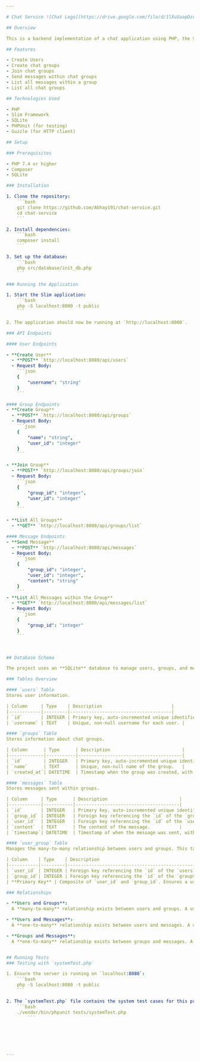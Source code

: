 ```yaml
---

# Chat Service ![Chat Logo](https://drive.google.com/file/d/1lXuUaapDzrGcc8nOfbLWkSfo-IDY5NJz/view?usp=sharing)

## Overview

This is a backend implementation of a chat application using PHP, the Slim framework, and SQLite. The application allows users to create public chat groups, join existing groups, and send messages within these groups. All groups are public, enabling any user to join any group. Additionally, users can view all messages within the groups.

## Features

- Create Users
- Create chat groups
- Join chat groups
- Send messages within chat groups
- List all messages within a group
- List all chat groups

## Technologies Used

- PHP
- Slim Framework
- SQLite
- PHPUnit (for testing)
- Guzzle (for HTTP client)

## Setup

### Prerequisites

- PHP 7.4 or higher
- Composer
- SQLite

### Installation

1. Clone the repository:
    ```bash
    git clone https://github.com/Abhay191/chat-service.git
    cd chat-service
    ```

2. Install dependencies:
    ```bash
    composer install
    ```

3. Set up the database:
    ```bash
    php src/database/init_db.php
    ```

### Running the Application

1. Start the Slim application:
    ```bash
    php -S localhost:8000 -t public
    ```

2. The application should now be running at `http://localhost:8000`.

### API Endpoints

#### User Endpoints

- **Create User**
  - **POST** `http://localhost:8080/api/users`
  - Request Body:
    ```json
    {
        "username": "string"
    }
    ```

#### Group Endpoints
- **Create Group**
  - **POST** `http://localhost:8080/api/groups`
  - Request Body:
    ```json
    {
        "name": "string",
        "user_id": "integer"
    }
    ```

- **Join Group**
  - **POST** `http://localhost:8080/api/groups/join`
  - Request Body:
    ```json
    {
        "group_id": "integer",
        "user_id": "integer"
    }
    ```

- **List All Groups**
  - **GET** `http://localhost:8080/api/groups/list`

#### Message Endpoints
- **Send Message**
  - **POST** `http://localhost:8080/api/messages`
  - Request Body:
    ```json
    {
        "group_id": "integer",
        "user_id": "integer",
        "content": "string"
    }
    ```
- **List All Messages within the Group**
  - **GET** `http://localhost:8080/api/messages/list`
  - Request Body:
    ```json
    {
        "group_id": "integer"
    }
    ```



## Database Schema

The project uses an **SQLite** database to manage users, groups, and messages. Below is an overview of the database schema, including the tables and their relationships.

### Tables Overview

#### `users` Table
Stores user information.

| Column     | Type    | Description                          |
|------------|---------|--------------------------------------|
| `id`       | INTEGER | Primary key, auto-incremented unique identifier for each user. |
| `username` | TEXT    | Unique, non-null username for each user. |

#### `groups` Table
Stores information about chat groups.

| Column      | Type      | Description                           |
|-------------|-----------|---------------------------------------|
| `id`        | INTEGER   | Primary key, auto-incremented unique identifier for each group. |
| `name`      | TEXT      | Unique, non-null name of the group.   |
| `created_at`| DATETIME  | Timestamp when the group was created, with a default value of the current timestamp. |

#### `messages` Table
Stores messages sent within groups.

| Column     | Type      | Description                           |
|------------|-----------|---------------------------------------|
| `id`       | INTEGER   | Primary key, auto-incremented unique identifier for each message. |
| `group_id` | INTEGER   | Foreign key referencing the `id` of the `groups` table. Represents the group where the message was sent. |
| `user_id`  | INTEGER   | Foreign key referencing the `id` of the `users` table. Represents the user who sent the message. |
| `content`  | TEXT      | The content of the message.           |
| `timestamp`| DATETIME  | Timestamp of when the message was sent, with a default value of the current timestamp. |

#### `user_group` Table
Manages the many-to-many relationship between users and groups. This table associates users with the groups they are members of.

| Column    | Type    | Description                                     |
|-----------|---------|-------------------------------------------------|
| `user_id` | INTEGER | Foreign key referencing the `id` of the `users` table. |
| `group_id`| INTEGER | Foreign key referencing the `id` of the `groups` table. |
| **Primary Key** | Composite of `user_id` and `group_id`. Ensures a user can only belong to a group once. |

### Relationships

- **Users and Groups**:  
  A **many-to-many** relationship exists between users and groups. A user can belong to multiple groups, and a group can have multiple users. This relationship is managed by the `user_group` table.

- **Users and Messages**:  
  A **one-to-many** relationship exists between users and messages. A user can send multiple messages, but each message is associated with a single user.

- **Groups and Messages**:  
  A **one-to-many** relationship exists between groups and messages. A group can contain many messages, but each message belongs to only one group.


## Running Tests
### Testing with `systemTest.php`

1. Ensure the server is running on `localhost:8080`:
    ```bash
    php -S localhost:8080 -t public
    ```

2. The `systemTest.php` file contains the system test cases for this project. To run this specific test file, use the following command:
    ```bash
    ./vendor/bin/phpunit tests/systemTest.php
        ```






---
```


